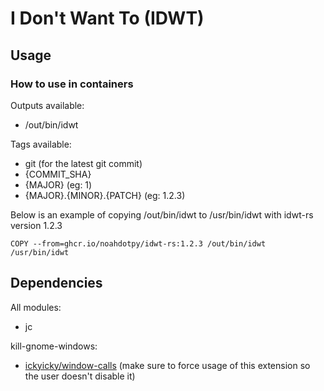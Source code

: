 # I Don't Want To (IDWT)

## Usage

### How to use in containers

Outputs available:

- /out/bin/idwt

Tags available:

- git (for the latest git commit)
- {COMMIT_SHA}
- {MAJOR} (eg: 1)
- {MAJOR}.{MINOR}.{PATCH} (eg: 1.2.3)

Below is an example of copying /out/bin/idwt to /usr/bin/idwt with idwt-rs version 1.2.3

```containerfile
COPY --from=ghcr.io/noahdotpy/idwt-rs:1.2.3 /out/bin/idwt /usr/bin/idwt
```

## Dependencies

All modules:

- jc

kill-gnome-windows:

- [ickyicky/window-calls](https://github.com/ickyicky/window-calls) (make sure to force usage of this extension so the user doesn't disable it)
